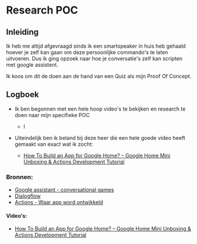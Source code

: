 # Research POC

## Inleiding
Ik heb me altijd afgevraagd sinds ik een smartspeaker in huis heb gehaald hoever je zelf kan gaan om deze persoonlijke commando's te laten uitvoeren. Dus ik ging opzoek naar hoe je conversatie's zelf kan scripten met google assistent.

Ik koos om dit de doen aan de hand van een Quiz als mijn Proof Of Concept.


## Logboek
- Ik ben begonnen met een hele hoop video's te bekijken en research te doen naar mijn specifieke POC
  - l




- Uiteindelijk ben ik beland bij deze heer die een hele goede video heeft gemaakt van exact wat ik zocht:
  - [How To Build an App for Google Home? – Google Home Mini Unboxing & Actions Development Tutorial](https://www.youtube.com/watch?v=_oKhSWnGCFM)


### Bronnen:
- [Google assistant - conversational games](https://developers.google.com/assistant/conversational)
- [Dialogflow](https://developers.google.com/assistant/actions/dialogflow)
- [Actions - Waar app word ontwikkeld](https://console.actions.google.com/)

#### Video's:

- [How To Build an App for Google Home? – Google Home Mini Unboxing & Actions Development Tutorial](https://www.youtube.com/watch?v=_oKhSWnGCFM)
